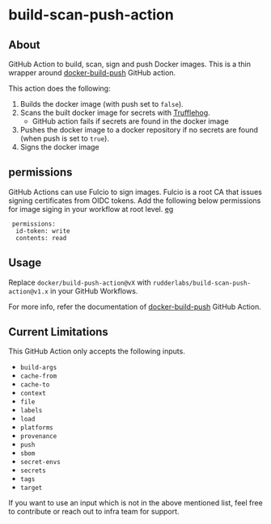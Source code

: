 # build-scan-push-action

## About

GitHub Action to build, scan, sign and push Docker images. This is a thin wrapper
around [docker-build-push](https://github.com/docker/build-push-action) GitHub action.

This action does the following:

1. Builds the docker image (with push set to `false`).
2. Scans the built docker image for secrets with [Trufflehog](https://github.com/trufflesecurity/trufflehog).
   - GitHub action fails if secrets are found in the docker image
3. Pushes the docker image to a docker repository if no secrets are found
   (when push is set to `true`).
4. Signs the docker image


## permissions

GitHub Actions can use Fulcio to sign images. Fulcio is a root CA that issues signing certificates from OIDC tokens. 
Add the following below permissions for image siging in your workflow at root level. [eg](https://github.com/rudderlabs/rudderstack-operator/blob/f3d326ddcb207fb8f42b587d6307f338479c2540/.github/workflows/build-pr.yaml#L10)

```
 permissions:
  id-token: write  
  contents: read
```


## Usage

Replace `docker/build-push-action@vX` with `rudderlabs/build-scan-push-action@v1.x`
in your GitHub Workflows.

For more info, refer the documentation of
[docker-build-push](https://github.com/docker/build-push-action) GitHub Action.

## Current Limitations

This GitHub Action only accepts the following inputs.

- `build-args`
- `cache-from`
- `cache-to`
- `context`
- `file`
- `labels`
- `load`
- `platforms`
- `provenance`
- `push`
- `sbom`
- `secret-envs`
- `secrets`
- `tags`
- `target`

If you want to use an input which is not in the above mentioned list,
feel free to contribute or reach out to infra team for support.
